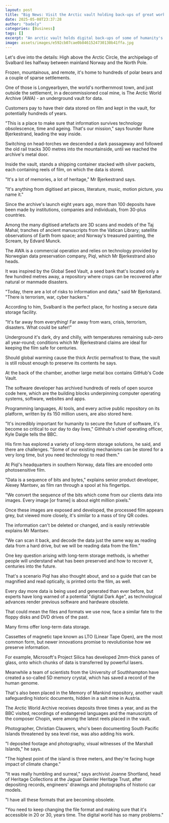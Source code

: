 ```yaml
---
layout: post
title: "Big News: Visit the Arctic vault holding back-ups of great works"
date: 2025-05-08T23:37:28
author: "badely"
categories: [Business]
tags: []
excerpt: "An arctic vault holds digital back-ups of some of humanity's great works of art, history and technology."
image: assets/images/e592cb07cae0b8461524730130b41ffa.jpg
---
```


Let's dive into the details: High above the Arctic Circle, the archipelago of Svalbard lies halfway between mainland Norway and the North Pole.

Frozen, mountainous, and remote, it's home to hundreds of polar bears and a couple of sparse settlements.

One of those is Longyearbyen, the world's northernmost town, and just outside the settlement, in a decommissioned coal mine, is The Arctic World Archive (AWA) - an  underground vault for data.

Customers pay to have their data stored on film and kept in the vault, for potentially hundreds of years. 

"This is a place to make sure that information survives technology obsolescence, time and ageing. That's our mission," says founder Rune Bjerkestrand, leading the way inside.

Switching on head-torches we descended a dark passageway and followed the old rail tracks 300 metres into the mountainside, until we reached the archive's metal door.

Inside the vault, stands a shipping container stacked with silver packets, each containing reels of film, on which the data is stored.

"It's a lot of memories, a lot of heritage," Mr Bjerkestrand says.

"It's anything from digitised art pieces, literature, music, motion picture, you name it."

Since the archive's launch eight years ago, more than 100 deposits have been made by institutions, companies and individuals, from 30-plus countries.

Among the many digitised artefacts are 3D scans and models of the Taj Mahal; tranches of ancient manuscripts from the Vatican Library; satellite observations of Earth from space; and Norway's treasured painting, the Scream, by Edvard Munck.

The AWA is a commercial operation and relies on technology provided by Norwegian data preservation company, Piql, which Mr Bjerkestrand also heads.

It was inspired by the Global Seed Vault, a seed bank that's located only a few hundred metres away, a repository where crops can be recovered after natural or manmade disasters.

"Today, there are a lot of risks to information and data," said Mr Bjerkstand. "There is terrorism, war, cyber hackers."

According to him, Svalbard is the perfect place, for hosting a secure data storage facility.

"It's far away from everything! Far away from wars, crisis, terrorism, disasters. What could be safer!"

Underground it's dark, dry and chilly, with temperatures remaining sub-zero all year-round; conditions which Mr Bjerkestrand claims are ideal for keeping the film safe for centuries.

Should global warming cause the thick Arctic permafrost to thaw, the vault is still robust enough to preserve its contents he says.

At the back of the chamber, another large metal box contains GitHub's Code Vault.

The software developer has archived hundreds of reels of open source code here, which are the building blocks underpinning computer operating systems, software, websites and apps.

Programming languages, AI tools, and every active public repository on its platform, written by its 150 million users, are also stored here.

"It's incredibly important for humanity to secure the future of software, it's become so critical to our day to day lives," Githhub's chief operating officer, Kyle Daigle tells the BBC.

His firm has explored a variety of long-term storage solutions, he said, and there are challenges. "Some of our existing mechanisms can be stored for a very long time, but you need technology to read them."

At Piql's headquarters in southern Norway, data files are encoded onto photosensitive film.

"Data is a sequence of bits and bytes," explains senior product developer, Alexey Mantsev, as film ran through a spool at his fingertips.

"We convert the sequence of the bits which come from our clients data into images. Every image [or frame] is about eight million pixels."

Once these images are exposed and developed, the processed film appears grey, but viewed more closely, it's similar to a mass of tiny QR codes.

The information can't be deleted or changed, and is easily retrievable explains Mr Mantsev. 

"We can scan it back, and decode the data just the same way as reading data from a hard drive, but we will be reading data from the film."

One key question arising with long-term storage methods, is whether people will understand what has been preserved and how to recover it, centuries into the future.

That's a scenario Piql has also thought about, and so a guide that can be magnified and read optically, is printed onto the film, as well.

Every day more data is being used and generated than ever before, but experts have long warned of a potential "digital Dark Age", as technological advances render previous software and hardware obsolete.

That could mean the files and formats we use now, face a similar fate to the floppy disks and DVD drives of the past.

Many firms offer long-term data storage.

Cassettes of magnetic tape known as LTO (Linear Tape Open), are the most common form, but newer innovations promise to revolutionise how we preserve information.

For example, Microsoft's Project Silica has developed 2mm-thick panes of glass, onto which chunks of data is transferred by powerful lasers.

Meanwhile a team of scientists from the University of Southhampton have created a so-called 5D memory crystal, which has saved a record of the human genome.

That's also been placed in the Memory of Mankind repository, another vault safeguarding historic documents, hidden in a salt mine in Austria.

The Arctic World Archive receives deposits three times a year, and as the BBC visited, recordings of endangered languages and the manuscripts of the composer Chopin, were among the latest reels placed in the vault.

Photographer, Christian Clauwers, who's been documenting South Pacific Islands threatened by sea level rise, was also adding his work.

"I deposited footage and photography, visual witnesses of the Marshall Islands," he says.

"The highest point of the island is three meters, and they're facing huge impact of climate change."

"It was really humbling and surreal," says archivist Joanne Shortland, head of Heritage Collections at the Jaguar Daimler Heritage Trust, after depositing records, engineers' drawings and photographs of historic car models.

"I have all these formats that are becoming obsolete.

"You need to keep changing the file format and making sure that it's accessible in 20 or 30, years time. The digital world has so many problems."

